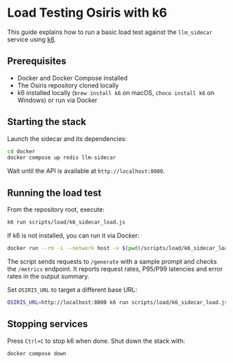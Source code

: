 # Load Testing Osiris with k6

This guide explains how to run a basic load test against the `llm_sidecar` service using [k6](https://k6.io/).

## Prerequisites
- Docker and Docker Compose installed
- The Osiris repository cloned locally
- k6 installed locally (`brew install k6` on macOS, `choco install k6` on Windows) or run via Docker

## Starting the stack
Launch the sidecar and its dependencies:

```bash
cd docker
docker compose up redis llm-sidecar
```

Wait until the API is available at `http://localhost:8000`.

## Running the load test
From the repository root, execute:

```bash
k6 run scripts/load/k6_sidecar_load.js
```

If k6 is not installed, you can run it via Docker:

```bash
docker run --rm -i --network host -v $(pwd)/scripts/load/k6_sidecar_load.js:/script.js grafana/k6 run /script.js
```

The script sends requests to `/generate` with a sample prompt and checks the `/metrics` endpoint. It reports request rates, P95/P99 latencies and error rates in the output summary.

Set `OSIRIS_URL` to target a different base URL:

```bash
OSIRIS_URL=http://localhost:8000 k6 run scripts/load/k6_sidecar_load.js
```

## Stopping services
Press `Ctrl+C` to stop k6 when done. Shut down the stack with:

```bash
docker compose down
```
